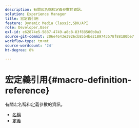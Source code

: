 ```yaml
---
description: 有關宏名稱和定義參數的資訊。
solution: Experience Manager
title: 宏定義引用
feature: Dynamic Media Classic,SDK/API
role: Developer,User
exl-id: e62874e5-5887-4749-a8c8-83f88500b0a3
source-git-commit: 206e4643e3926cb85b4be2189743578f88180be7
workflow-type: tm+mt
source-wordcount: '24'
ht-degree: 8%

---
```


# 宏定義引用{#macro-definition-reference}

有關宏名稱和定義參數的資訊。

* [名稱](r-name-macro.md)
* [定義](r-definition-macro.md)
